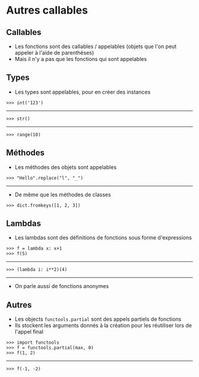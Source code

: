 # Autres callables

## Callables

- Les fonctions sont des callables / appelables (objets que l'on peut appeler à l'aide de parenthèses)
- Mais il n'y a pas que les fonctions qui sont appelables

## Types

- Les types sont appelables, pour en créer des instances

```pycon
>>> int('123')
```

---

```pycon
>>> str()
```

---

```pycon
>>> range(10)
```

## Méthodes

- Les méthodes des objets sont appelables

```pycon
>>> "Hello".replace("l", "_")
```

---

- De même que les méthodes de classes

```pycon
>>> dict.fromkeys([1, 2, 3])
```

## Lambdas

- Les lambdas sont des définitions de fonctions sous forme d'expressions

```pycon
>>> f = lambda x: x+1
>>> f(5)
```

---

```pycon
>>> (lambda i: i**2)(4)
```

---

- On parle aussi de fonctions anonymes

## Autres

- Les objects `functools.partial` sont des appels partiels de fonctions
- Ils stockent les arguments donnés à la création pour les réutiliser lors de l'appel final

```pycon
>>> import functools
>>> f = functools.partial(max, 0)
>>> f(1, 2)
```

---

```pycon
>>> f(-1, -2)
```
